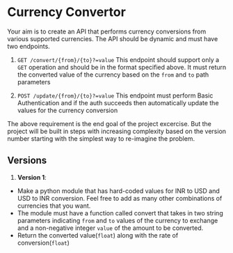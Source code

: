 # Currency Convertor

Your aim is to create an API that performs currency conversions from various supported currencies. The API should be dynamic and must have two endpoints. 

1. `GET /convert/{from}/{to}?=value`
  This endpoint should support only a `GET` operation and should be in the format specified above. It must return the converted value of the currency based on the `from` and `to` path parameters

2. `POST /update/{from}/{to}?=value`
  This endpoint must perform Basic Authentication and if the auth succeeds then automatically update the values for the currency conversion

The above requirement is the end goal of the project excercise. But the project will be built in steps with increasing complexity based on the version number starting with the simplest way to re-imagine the problem.

## Versions

1. **Version 1**: 
  * Make a python module that has hard-coded values for INR to USD and USD to INR conversion. Feel free to add as many other combinations of currencies that you want. 
  * The module must have a function called convert that takes in two string parameters indicating `from` and `to` values of the currency to exchange and a non-negative integer `value` of the amount to be converted.
  * Return the converted value(`float`) along with the rate of conversion(`float`)
